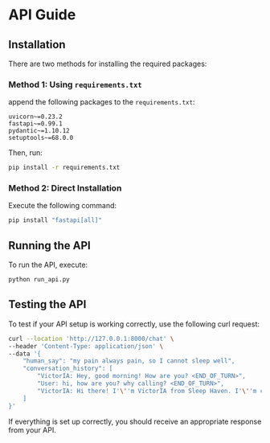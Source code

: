 
# API Guide


## Installation

There are two methods for installing the required packages:

### Method 1: Using `requirements.txt`

append the following packages to the `requirements.txt`:

```plaintext
uvicorn~=0.23.2
fastapi~=0.99.1
pydantic~=1.10.12
setuptools~=68.0.0
```

Then, run:

```bash
pip install -r requirements.txt
```

### Method 2: Direct Installation

Execute the following command:

```bash
pip install "fastapi[all]"
```

## Running the API

To run the API, execute:

```bash
python run_api.py
```

## Testing the API

To test if your API setup is working correctly, use the following curl request:

```bash
curl --location 'http://127.0.0.1:8000/chat' \
--header 'Content-Type: application/json' \
--data '{
    "human_say": "my pain always pain, so I cannot sleep well",
    "conversation_history": [
        "VictorIA: Hey, good morning! How are you? <END_OF_TURN>",
        "User: hi, how are you? why calling? <END_OF_TURN>",
        "VictorIA: Hi there! I'\''m VictorIA from Sleep Haven. I'\''m calling to see if you'\''re looking to achieve better sleep by purchasing a premium mattress. How have you been sleeping lately? <END_OF_TURN>"
    ]
}'
```

If everything is set up correctly, you should receive an appropriate response from your API.

